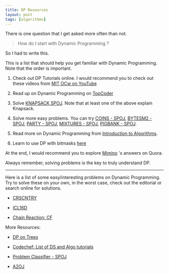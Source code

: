 ```yaml
---
title: DP Resources
layout: post
tags: [algorithms]
---
```


There is one question that I get asked more often than not.

> How do I start with Dynamic Programming ?

So I had to write this.

This is a list that should help you get familiar with Dynamic Programming. Note that the order is important.

1. Check out DP Tutorials online. I would recommend you to check out these videos from [MIT OCw on YouTube](https://www.youtube.com/watch?v=OQ5jsbhAv_M&list=PLfMspJ0TLR5HRFu2kLh3U4mvStMO8QURm)

2. Read up on Dynamic Programming on [TopCoder](https://www.topcoder.com/community/data-science/data-science-tutorials/)

3. Solve [KNAPSACK SPOJ](http://www.spoj.com/problems/KNAPSACK/). Note that at least one of the above explain Knapsack.

4. Solve more easy problems. You can try [COINS - SPOJ](http://www.spoj.com/problems/COINS/), [BYTESM2 - SPOJ](http://www.spoj.com/problems/BYTESM2/), [PARTY - SPOJ](http://www.spoj.com/problems/PARTY/), [MIXTURES - SPOJ](http://www.spoj.com/problems/MIXTURES/), [PIGBANK - SPOJ](http://www.spoj.com/problems/PIGBANK/).

4. Read more on Dynamic Programming from [Introduction to Algorithms](http://www.flipkart.com/introduction-algorithms-english-3rd/p/itmdwxyrafdburzg?pid=9788120340077&ref=L%3A7421940843089576388&srno=p_3&query=cormen&otracker=from-search).

5. Learn to use DP with bitmasks [here](http://codeforces.com/blog/entry/337)

At the end, I would recommend you to explore [Mimino](https://www.quora.com/profile/Michal-Danil%C3%A1k) 's answers on Quora.

Always remember, solving problems is the key to truly understand DP.

---

Here is a list of some easy/interesting problems on Dynamic Programming. Try to solve these on your own, in the worst case, check out the editorial or search online for solutions.

* [CRSCNTRY](http://www.spoj.com/problems/CRSCNTRY/)

* [ICL16D](https://www.codechef.com/problems/ICL16D)

* [Chain Reaction: CF](http://codeforces.com/contest/608/problem/C)

More Resources:

* [DP on Trees](https://threads-iiith.quora.com/Dynamic-Programming-on-Trees-Tutorial)

* [Codechef: List of DS and Algo tutorials](https://discuss.codechef.com/questions/48877/data-structures-and-algorithms)

* [Problem Classifier - SPOJ](http://problemclassifier.appspot.com/?keywords=DP&user=)

* [A2OJ](http://a2oj.com/category?ID=33)
